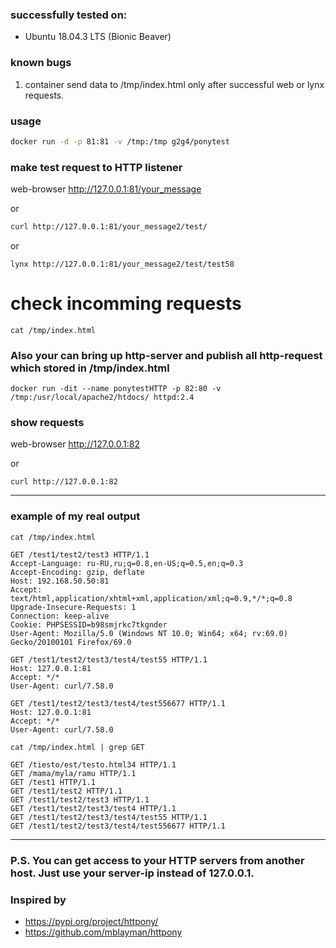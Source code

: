 ### successfully tested on: 
* Ubuntu 18.04.3 LTS (Bionic Beaver)

### known bugs
1. container send data to /tmp/index.html only after successful web or lynx requests. 

### usage 
```bash
docker run -d -p 81:81 -v /tmp:/tmp g2g4/ponytest 
```
### make test request to HTTP listener

web-browser http://127.0.0.1:81/your_message

or
```bash
curl http://127.0.0.1:81/your_message2/test/
```
or
```
lynx http://127.0.0.1:81/your_message2/test/test58
```
# check incomming requests
```
cat /tmp/index.html
```
### Also your can bring up http-server and publish all http-request which stored in /tmp/index.html
```
docker run -dit --name ponytestHTTP -p 82:80 -v /tmp:/usr/local/apache2/htdocs/ httpd:2.4
```
### show requests

web-browser http://127.0.0.1:82

or
```
curl http://127.0.0.1:82
```
---
### example of my real output
```
cat /tmp/index.html
```
```
GET /test1/test2/test3 HTTP/1.1
Accept-Language: ru-RU,ru;q=0.8,en-US;q=0.5,en;q=0.3
Accept-Encoding: gzip, deflate
Host: 192.168.50.50:81
Accept: text/html,application/xhtml+xml,application/xml;q=0.9,*/*;q=0.8
Upgrade-Insecure-Requests: 1
Connection: keep-alive
Cookie: PHPSESSID=b98smjrkc7tkgnder
User-Agent: Mozilla/5.0 (Windows NT 10.0; Win64; x64; rv:69.0) Gecko/20100101 Firefox/69.0

GET /test1/test2/test3/test4/test55 HTTP/1.1
Host: 127.0.0.1:81
Accept: */*
User-Agent: curl/7.58.0

GET /test1/test2/test3/test4/test556677 HTTP/1.1
Host: 127.0.0.1:81
Accept: */*
User-Agent: curl/7.58.0
```
```
cat /tmp/index.html | grep GET
```
```
GET /tiesto/est/testo.html34 HTTP/1.1
GET /mama/myla/ramu HTTP/1.1
GET /test1 HTTP/1.1
GET /test1/test2 HTTP/1.1
GET /test1/test2/test3 HTTP/1.1
GET /test1/test2/test3/test4 HTTP/1.1
GET /test1/test2/test3/test4/test55 HTTP/1.1
GET /test1/test2/test3/test4/test556677 HTTP/1.1
```
---
### P.S. You can get access to your HTTP servers from another host. Just use your server-ip instead of 127.0.0.1.
### Inspired by 
 * https://pypi.org/project/httpony/ 
 * https://github.com/mblayman/httpony
